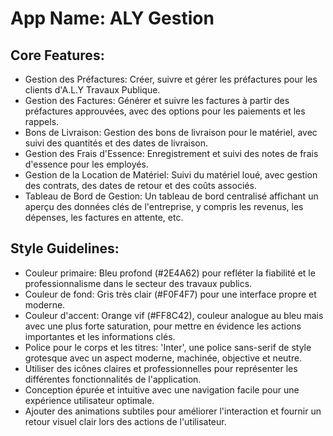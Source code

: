 # **App Name**: ALY Gestion

## Core Features:

- Gestion des Préfactures: Créer, suivre et gérer les préfactures pour les clients d'A.L.Y Travaux Publique.
- Gestion des Factures: Générer et suivre les factures à partir des préfactures approuvées, avec des options pour les paiements et les rappels.
- Bons de Livraison: Gestion des bons de livraison pour le matériel, avec suivi des quantités et des dates de livraison.
- Gestion des Frais d'Essence: Enregistrement et suivi des notes de frais d'essence pour les employés.
- Gestion de la Location de Matériel: Suivi du matériel loué, avec gestion des contrats, des dates de retour et des coûts associés.
- Tableau de Bord de Gestion: Un tableau de bord centralisé affichant un aperçu des données clés de l'entreprise, y compris les revenus, les dépenses, les factures en attente, etc.

## Style Guidelines:

- Couleur primaire: Bleu profond (#2E4A62) pour refléter la fiabilité et le professionnalisme dans le secteur des travaux publics.
- Couleur de fond: Gris très clair (#F0F4F7) pour une interface propre et moderne.
- Couleur d'accent: Orange vif (#FF8C42), couleur analogue au bleu mais avec une plus forte saturation, pour mettre en évidence les actions importantes et les informations clés.
- Police pour le corps et les titres: 'Inter', une police sans-serif de style grotesque avec un aspect moderne, machinée, objective et neutre.
- Utiliser des icônes claires et professionnelles pour représenter les différentes fonctionnalités de l'application.
- Conception épurée et intuitive avec une navigation facile pour une expérience utilisateur optimale.
- Ajouter des animations subtiles pour améliorer l'interaction et fournir un retour visuel clair lors des actions de l'utilisateur.